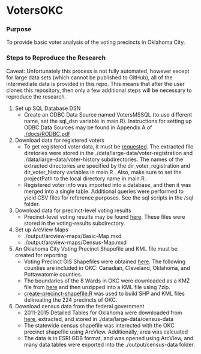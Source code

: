 # VotersOKC

### Purpose

To provide basic voter analysis of the voting precincts in Oklahoma City.

### Steps to Reproduce the Research

Caveat: Unfortunately this process is not fully automated, however except for large data sets (which cannot be published to GitHub), all of the intermediate data is provided in this repo.  This means that after the user clones this repository, then only a few additional steps will be necessary to reproduce the research.  

1.  Set up SQL Database DSN
    - Create an ODBC Data Source named VotersMSSQL (to use different name, set the sql_dsn variable in main.R).  Instructions for setting up ODBC Data Sources may be found in Appendix A of [./docs/RODBC.pdf](docs/RODBC.pdf)
2.  Download data for registered voters
    - To get registered voter data, it must be [requested](https://www.ok.gov/elections/documents/VIRS%20packet.pdf).  The extracted file diretories were stored in the ./data/large-data/voter-registration and ./data/large-data/voter-history subdirectories. The names of the extracted directories are specified by the dir_voter_registration and dir_voter_history variables in main.R .  Also, make sure to set the projectPath to the local directory name in main.R . 
    - Registered voter info was imported into a database, and then it was merged into a single table.  Additional queries were performed to yield CSV files for reference purposes.  See the sql scripts in the /sql folder.
3.  Download data for  precinct-level voting results
    - Precinct-level voting results may be found [here](https://www.ok.gov/elections/Election_Info/Election_Results/).  These files were stored in the voting-results subdirectory.
4.  Set up ArcView Maps
    - ./output/arcview-maps/Basic-Map.mxd
    - ./output/arcview-maps/Census-Map.mxd
5.  An Oklahoma City Voting Precinct Shapefile and KML file must be created for reporting
    - Voting Precinct GIS Shapefiles were obtained [here](http://csa.ou.edu/redistricting/).  The following counties are included in OKC: Canadian, Cleveland, Oklahoma, and Pottawatomie counties.
    - The boundaries of the 8 Wards in OKC were downloaded as a KMZ file from [here](https://data.okc.gov/portal/desktop/page/datasets?view=download&datasetname=City%20Council%20Wards) and then unzipped into a KML file using 7zip.
    - [create-precinct-shapefile.R](src/create-precinct-shapefile.R) was used to build SHP and KML files delineating the 224 precincts of OKC.
6.  Download census data from the federal government
    - 2011-2015 Detailed Tables for Oklahoma were downloaded from [here](https://www.census.gov/geo/maps-data/data/tiger-data.html), extracted, and stored in ./data/large-data/census-data 
    - The statewide census shapefile was interected with the OKC precinct shapefile using ArcView.  Additionally, area was calcuated
    - The data is in ESRI GDB format, and was opened using ArcView, and many data tables were exported into the ./output/census-data folder.